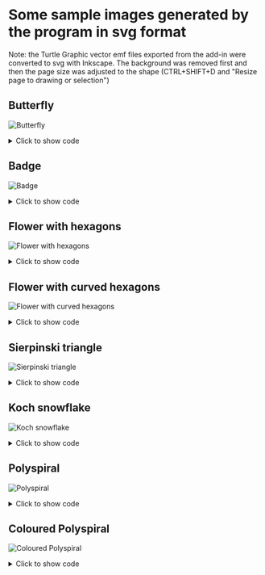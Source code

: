 # Some sample images generated by the program in svg format
Note: the Turtle Graphic vector emf files exported from the add-in were converted to svg with Inkscape. The background was removed first and then the page size was adjusted to the shape (CTRL+SHIFT+D and "Resize page to drawing or selection")


## Butterfly
![Butterfly](./turtle-graphics-butterfly.svg?raw=true)

<details>
  <summary>Click to show code</summary>
  
```VBA
Sub butterfly()
  Dim WingSize As Single, wingColors As Variant, Size As Long, i As Long
  
  turtle.Reset
  turtle.DrawingMode = ttNoScreenRefresh
  turtle.TurnLeft 45
  
  wingColors = Array(ttred, ttblue, ttmagenta, ttyellow, ttgreen, ttgold)
  With turtle:
    For Size = 100 To 50 Step -10
      
      .FillColor = wingColors(Size / 10 - 5)
      .PenDown
      For i = 1 To 4
        If i > 2 Then
          WingSize = Size * 0.7
        Else
          WingSize = Size
        End If
        .MoveCurved WingSize, WingSize / 4, ttPetalFd
        .MoveCurved -WingSize, -WingSize / 4, ttPetalFd
        .TurnLeft 90
      Next i
      .PenUp
    Next Size
    .PointInDirection 0
    .Turnright 17
    .FillColor = ttInvisible
    .PenDown
    .MoveCurved 100, 95, ttchord1
    .PenUp
    .Move -100
    .TurnLeft 17 * 2
    .PenDown
    .MoveCurved 100, -95, ttchord1
    .PenUp
    .Move -100
    
  End With
End Sub

```
</details>

## Badge
![Badge](./turtle-graphics-badge.svg?raw=true)

<details>
  <summary>Click to show code</summary>
  
```VBA
Sub Badge()
  Dim points As Long, i As Long, length As Long

  points = 6
  length = 100

  With turtle
    .Clear
    .PenUp
    .PointInDirection 0
    .FillType = ttSolid
    .FillColor = ttgold
    .PenColor = ttInvisible
    .Center
    For i = 1 To points
      .Move length
      .Point
      .PenDown
      .Ellipse length / points
      .PenUp
      .Move -length
      .Turnright 360 / points / 2
      .Move length * 0.6
      .Point
      .Move -length * 0.6
      .Turnright 360 / points / 2
    Next i
    .ClosePoints
    .PenColor = ttWhite
    .PenSize = length / points / 2
    .FillColor = ttInvisible
    .PointInDirection 90
    .PenDown
    .Ellipse 2 * length * 0.6 - length / points / 3
    .PenUp
    .FontSize = length / 3
    .FontColor = ttWhite
    .FontName = "Playbill"
    .WriteText "SHERIFF"
    .Group
    .FillColor = ttInvisible
    .PenColor = ttBlack
    .PenSize = 1
  End With

  turtle.GoToXY 20, 20
End Sub  
```
</details>

## Flower with hexagons
![Flower with hexagons](./turtle-graphics-flower1.svg?raw=true)

<details>
  <summary>Click to show code</summary>
  
```VBA
Sub flower1()
  Dim j As Long, i As Long, sides As Long, petals As Long, color As ttcolors

  sides = 6
  petals = 10
  color = ttOrange
  
  With turtle
    .Center
    .Clear
    .FillColor = color
    .PenDown
    For j = 1 To petals
      .Turnright 360 / petals
      For i = 1 To sides
        .Move 300 / sides
        .Turnright 360 / sides
      Next i
    Next j
    .PenUp
    .FillColor = ttInvisible
    .PenDown
  End With
End Sub
```
</details>


## Flower with curved hexagons
![Flower with curved hexagons](./turtle-graphics-flower2.svg?raw=true)

<details>
  <summary>Click to show code</summary>
  
```VBA
Sub flower2()
  Dim j As Long, i As Long, sides As Long, petals As Long, color As ttcolors

  sides = 6
  petals = 10
  color = ttOrange
  
  With turtle
    .Center
    .Clear
    .FillColor = color
    .PenDown
    For j = 1 To petals
      .Turnright 360 / petals
      For i = 1 To sides
        .MoveCurved 300 / sides, 110 / sides, ttaxis
        .Turnright 360 / sides
      Next i
    Next j
    .PenUp
    .FillColor = ttInvisible
    .PenDown
  End With
End Sub
```
</details>



## Sierpinski triangle
![Sierpinski triangle](./turtle-graphics-sierpinski.svg?raw=true)

<details>
  <summary>Click to show code</summary>
  
```VBA
Sub sierpinski(length As Long, depth As Long)
  Dim i As Integer

  With turtle
    If depth = 0 Then
      For i = 0 To 2
        .Move length
        .TurnLeft 120
      Next i
      Exit Sub
    End If
    sierpinski length / 2, depth - 1
    .Move length / 2
    sierpinski length / 2, depth - 1
    .Move -length / 2
    .TurnLeft 60
    .Move length / 2
    .Turnright 60
    sierpinski length / 2, depth - 1
    .TurnLeft 60
    .Move -length / 2
    .Turnright 60
  End With
End Sub


Sub draw_triangle()
  Dim depth As Long
  
  depth = 3

  With turtle
    .Reset
    .DrawingMode = ttNoScreenRefresh
    .FillType = ttSolid
    .FillColor = ttyellow
    .y = .y + 100
    .x = .x - 100
    sierpinski 200, depth
    .PenUp
    .FillColor = ttInvisible
  End With
End Sub
```
</details>
  

## Koch snowflake
![Koch snowflake](./turtle-graphics-koch.svg?raw=true)

<details>
  <summary>Click to show code</summary>
  
```VBA
Sub Koch(depth As Long, length As Single)
  With turtle
    If depth = 1 Then
      .Move length
      Exit Sub
    End If
    Koch depth - 1, length / 3
    .Turnleft 60
    Koch depth - 1, length / 3
    .Turnright 120
    Koch depth - 1, length / 3
    .Turnleft 60
    Koch depth - 1, length / 3
  End With
End Sub


Sub draw_snowflake()
  Dim i As Long, depth As Long
  
  depth = 5
  
  With turtle
    .Reset
    .FillType = ttSolid
    .FillColor = ttyellow
    .PenUp
    .x = .x - 100
    .y = .y - 70
    .PenDown
    For i = 1 To 3
      Koch depth, 200
      .Turnright 120
    Next i
    .PenUp
    .FillColor = ttInvisible
  End With
End Sub



```
</details>


## Polyspiral
![Polyspiral](./turtle-graphics-polyspiral.svg?raw=true)

<details>
  <summary>Click to show code</summary>
  
```VBA
sub Spiral()

  Dim length, angle, d
  Dim c

    d = 1
    
    length = 300
    angle = 89

    
    With turtle
      .Reset
      .PenDown
      .PenSize = 0.5
      .FillColor = ttSkyBlue
      Do While length > d
        .Move length
        .TurnLeft angle
        length = length - d
      Loop
      .PenUp
      .Hide
    End With
    
End Sub


```
</details>


## Coloured Polyspiral
![Coloured Polyspiral](./turtle-graphics-polyspiral2.svg?raw=true)

<details>
  <summary>Click to show code</summary>
  
```VBA
Sub Spiral()
  ' Based on https://juliagraphics.github.io/Luxor.jl/v2.2/turtle/
  Dim length, angle, d
  Dim i

    d = 0.75
    
    length = 5
    angle = 89.5

    
    With turtle
      .CanvasColor = ttBlack
      .Reset
      .DrawingMode = ttNoScreenRefresh
      .Hide
      .PenSize = 1
      .PenColor = ttCyan
      For i = 1 To 400
        .PenDown
        .Move length
        .Turnright angle
        length = length + d
        .PenHueShift 1
        .PenUp
      Next i
      .Hide
    End With
    
End Sub


```
</details>


